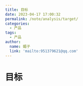 ```yaml
---
title: 目标
date: 2023-04-17 17:00:32
permalink: /note/analysis/target/
categories:
  - 产品
tags:
  - 产品
author: 
  name: 媚子
  link: 'mailto:951379621@qq.com'
---
```

# 目标
